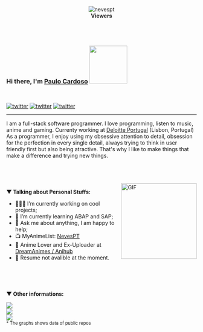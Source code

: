 <p align="center">
  <img src="https://count.getloli.com/get/@nevespt?theme=rule34" alt="nevespt" /><br>
  <b>Viewers</b>
</p>


<br>
<br>


### Hi there, I'm <a href="#" target="_blank">Paulo Cardoso</a> <img src="https://media.giphy.com/media/crKfijVqsCYJq/giphy.gif" width="100px">

<br>

<a href="https://www.linkedin.com/in/NevesPT/"><img src="https://img.shields.io/badge/LinkedIn-Profile-informational?style=for-the-badge&logo=linkedin&logoColor=white&color=0D76A8" alt="twitter"/></a>
<a href="https://twitter.com/NevesPT"><img src="https://img.shields.io/badge/Twitter-Profile-informational?style=for-the-badge&logo=twitter&logoColor=white&color=1CA2F1" alt="twitter" /></a>
<a href="https://instagram.com/NevesPT"><img src="https://img.shields.io/badge/Instagram-Profile-informational?style=for-the-badge&logo=instagram&logoColor=white&color=ac3894" alt="twitter"/></a>

---

I am a full-stack software programmer. I love programming, listen to music, anime and gaming.
Currenty working at [Deloitte Portugal](https://www2.deloitte.com/pt/pt.html) (Lisbon, Portugal)
As a programmer, I enjoy using my obsessive attention to detail, obsession for the perfection in every single detail, always trying to think in user friendly first but also being atractive. That's why I like to make things that make a difference and trying new things.

<br>
<br>
<br>

<img align="right" alt="GIF" src="https://media.giphy.com/media/juua9i2c2fA0AIp2iq/giphy.gif" width="200"  />

**▼ Talking about Personal Stuffs:**


- 👨🏻‍💻 I’m currently working on cool projects;
- 🚀 I’m currently learning ABAP and SAP;
- 💬 Ask me about anything, I am happy to help;
- 📺 MyAnimeList: [NevesPT](https://myanimelist.net/animelist/NevesPT)
- 🍥 Anime Lover and Ex-Uploader at [DreamAnimes / Anihub](https://anihub.tv/perfil/nevespt)
- 📝 Resume not avalible at the moment.

<br>
<br>
<br>




**▼ Other informations:**
<p align="">
  <img src="https://0spotify-github-profile-red-ten.vercel.app/api/view?uid=1179275744&cover_image=true&theme=natemoo-re"><br>
  <img src="https://anime-github-status-oaxwxprbv-animestatus.vercel.app/api?show_bg=1&username=nevespt&show_icons=true"><br>
  <img src="http://github-readme-streak-stats.herokuapp.com?user=nevespt&theme=slateorange&hide_border=true&stroke=34343400&sideLabels=3080ED&fire=3080ED&ring=343434&currStreakNum=3080ED&sideNums=3080ED&currStreakLabel=3080ED&background=FFFEFE&dates=343434"><br>
 <small>* The graphs shows data of public repos</small>
</p>

<!-- <table width="100%"> 
  <tr>
  <td width="50%">
      
&nbsp; <br> [![Anime Status](https://anime-github-status-oaxwxprbv-animestatus.vercel.app/api?show_bg=1&username=nevespt&show_icons=true)]()

  </td>
  <td width="50%">

&nbsp; <br> [![Anime Status](http://github-readme-streak-stats.herokuapp.com?user=nevespt&theme=slateorange&hide_border=true&stroke=34343400&sideLabels=3080ED&fire=3080ED&ring=343434&currStreakNum=3080ED&sideNums=3080ED&currStreakLabel=3080ED&background=FFFEFE&dates=343434)]()
    
  </td>
  </table>-->

[//]: <> (The `&nbsp;` is to have Aphelion take up more space)
